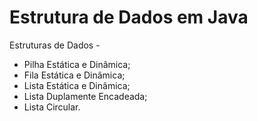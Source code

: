 # Estrutura de Dados em Java
 Estruturas de Dados -
 
 * Pilha Estática e Dinâmica;
 * Fila Estática e Dinâmica; 
 * Lista Estática e Dinâmica;
 * Lista Duplamente Encadeada;
 * Lista Circular.
